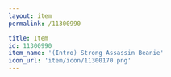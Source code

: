 ```yaml
---
layout: item
permalink: /11300990

title: Item
id: 11300990
item_name: '(Intro) Strong Assassin Beanie'
icon_url: 'item/icon/11300170.png'
---
```

